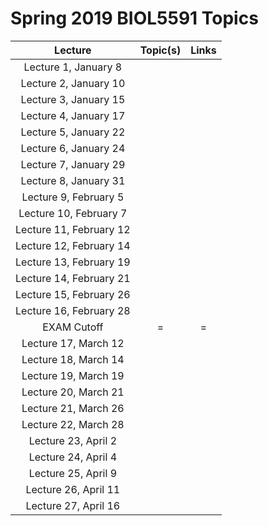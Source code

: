 # Spring 2019 BIOL5591 Topics



| Lecture | Topic\(s\) | Links |
| :---: | :---: | :---: |
| Lecture 1, January 8 |  |  |
| Lecture 2, January 10 |  |  |
| Lecture 3, January 15 |  |  |
| Lecture 4, January 17 |  |  |
| Lecture 5, January 22 |  |  |
| Lecture 6, January 24 |  |  |
| Lecture 7, January 29 |  |  |
| Lecture 8, January 31 |  |  |
| Lecture 9, February 5 |  |  |
| Lecture 10, February 7 |  |  |
| Lecture 11, February 12 |  |  |
| Lecture 12, February 14 |  |  |
| Lecture 13, February 19 |  |  |
| Lecture 14, February 21 |  |  |
| Lecture 15, February 26 |  |  |
| Lecture 16, February 28 |  |  |
| EXAM Cutoff | = | = |
| Lecture 17, March 12 |  |  |
| Lecture 18, March 14 |  |  |
| Lecture 19, March 19 |  |  |
| Lecture 20, March 21 |  |  |
| Lecture 21, March 26 |  |  |
| Lecture 22, March 28 |  |  |
| Lecture 23, April 2 |  |  |
| Lecture 24, April 4 |  |  |
| Lecture 25, April 9 |  |  |
| Lecture 26, April 11 |  |  |
| Lecture 27, April 16 |  |  |

